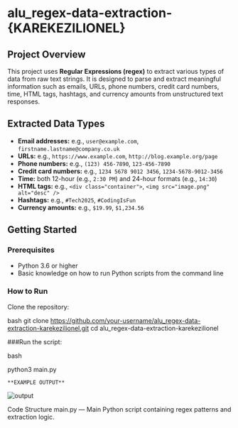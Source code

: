# alu_regex-data-extraction-{KAREKEZILIONEL}

## Project Overview

This project uses **Regular Expressions (regex)** to extract various types of data from raw text strings. It is designed to parse and extract meaningful information such as emails, URLs, phone numbers, credit card numbers, time, HTML tags, hashtags, and currency amounts from unstructured text responses.

## Extracted Data Types

- **Email addresses:** e.g., `user@example.com`, `firstname.lastname@company.co.uk`  
- **URLs:** e.g., `https://www.example.com`, `http://blog.example.org/page`  
- **Phone numbers:** e.g., `(123) 456-7890`, `123-456-7890`  
- **Credit card numbers:** e.g., `1234 5678 9012 3456`, `1234-5678-9012-3456`  
- **Time:** both 12-hour (e.g., `2:30 PM`) and 24-hour formats (e.g., `14:30`)  
- **HTML tags:** e.g., `<div class="container">`, `<img src="image.png" alt="desc" />`  
- **Hashtags:** e.g., `#Tech2025`, `#CodingIsFun`  
- **Currency amounts:** e.g., `$19.99`, `$1,234.56`  

## Getting Started

### Prerequisites

- Python 3.6 or higher  
- Basic knowledge on how to run Python scripts from the command line

### How to Run

Clone the repository:

   bash
   git clone https://github.com/your-username/alu_regex-data-extraction-karekezilionel.git
   cd alu_regex-data-extraction-karekezilionel

###Run the script:

bash

python3 main.py


    **EXAMPLE OUTPUT**



![output](https://github.com/user-attachments/assets/d1b0ea86-ef94-4065-adf1-a6728dfeb21d)

Code Structure
main.py — Main Python script containing regex patterns and extraction logic.





